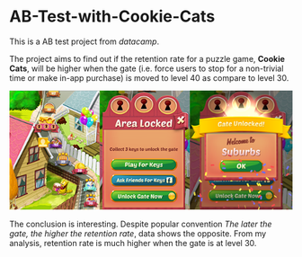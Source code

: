 # AB-Test-with-Cookie-Cats

This is a AB test project from *datacamp*. 

The project aims to find out if the retention rate for a puzzle game, **Cookie Cats**, will be higher when the gate (i.e. force users to stop for a non-trivial time or make in-app purchase) is moved to level 40 as compare to level 30.

![Alt text](cc_gates.png?raw=true "Title")

The conclusion is interesting. Despite popular convention *The later the gate, the higher the retention rate*, data shows the opposite. From my analysis, retention rate is much higher when the gate is at level 30.
